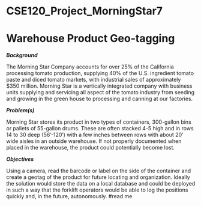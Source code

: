 # CSE120_Project_MorningStar7

# Warehouse Product Geo-tagging 
  
  ***Background***
  
   The Morning Star Company accounts for over 25% of the California processing tomato production, supplying 40% of the U.S. ingredient tomato paste and diced tomato markets,     with industrial sales of approximately $350 million. Morning Star is a vertically integrated company with business units supplying and servicing all aspect of the tomato industry from seeding and growing in the green house to processing and canning at our factories.
   
   
   ***Problem(s)***
   
   Morning Star stores its product in two types of containers, 300-gallon bins or pallets of 55-gallon drums. These are often stacked 4-5 high and in rows 14 to 30 deep (56’-120’) with a few inches between rows with about 20’ wide aisles in an outside warehouse. If not properly documented when placed in the warehouse, the product could potentially become lost. 
  
  
  ***Objectives***
  
  Using a camera, read the barcode or label on the side of the container and create a geotag of the product for future locating and organization. Ideally the solution would store the data on a local database and could be deployed in such a way that the forklift operators would be able to log the positions quickly and, in the future, autonomously.
#read me